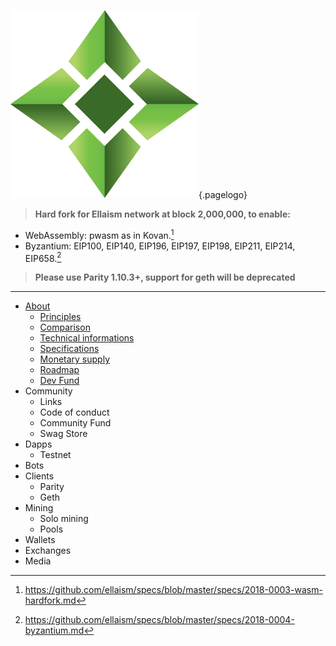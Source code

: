 ![Logo](/uploads/logo.png "Logo"){.pagelogo}
<!-- TITLE: Ellaism -->
<!-- SUBTITLE: A stable network with no premine and no dev fees -->


> **Hard fork for Ellaism network at block 2,000,000, to enable:**
* WebAssembly: pwasm as in Kovan.[^1]
* Byzantium: EIP100, EIP140, EIP196, EIP197, EIP198, EIP211, EIP214, EIP658.[^2]

> **Please use Parity 1.10.3+, support for geth will be deprecated**
---
[^1]: https://github.com/ellaism/specs/blob/master/specs/2018-0003-wasm-hardfork.md
[^2]: https://github.com/ellaism/specs/blob/master/specs/2018-0004-byzantium.md


- [About](about)
    - [Principles](about/principles)
    - [Comparison](about/comparison)
    - [Technical informations](about/technical-informations)
    - [Specifications](about/specifications)
    - [Monetary supply](about/monetary-supply)
    - [Roadmap](about/roadmap)
    - [Dev Fund](about/dev-fund)
- Community
    - Links
    - Code of conduct
    - Community Fund
    - Swag Store
- Dapps
    - Testnet
- Bots
- Clients
    - Parity
    - Geth
- Mining
    - Solo mining
    - Pools
- Wallets
- Exchanges
- Media